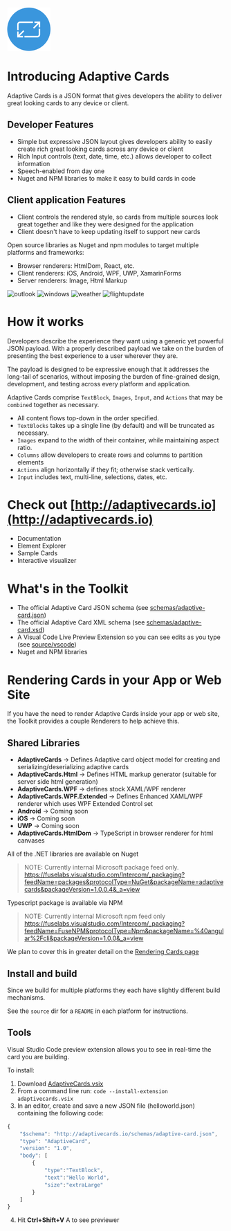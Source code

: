 ![adaptive-cards](assets/adaptive-cards-100.png)

# Introducing Adaptive Cards

Adaptive Cards is a JSON format that gives developers the ability to deliver great looking cards to any device or client.

## Developer Features
* Simple but expressive JSON layout gives developers ability to easily create rich great looking cards across any device or client
* Rich Input controls (text, date, time, etc.) allows developer to collect information
* Speech-enabled from day one
* Nuget and NPM libraries to make it easy to build cards in code

## Client application Features
* Client controls the rendered style, so cards from multiple sources look great together and like they were designed for the application
* Client doesn't have to keep updating itself to support new cards

Open source libraries as Nuget and npm modules to target multiple platforms and frameworks:
* Browser renderers: HtmlDom, React, etc.
* Client renderers: iOS, Android, WPF, UWP, XamarinForms
* Server renderers: Image, Html Markup

![outlook](docs/images/outlook.png)
![windows](docs/images/windows.png)
![weather](docs/images/weather.png)
![flightupdate](docs/images/flightupdate.png)

# How it works

Developers describe the experience they want using a generic yet powerful JSON payload. With a properly described payload we take on the burden of presenting the best experience to a user wherever they are.

The payload is designed to be expressive enough that it addresses the long-tail of scenarios, without imposing the burden of fine-grained design, development, and testing across every platform and application.

Adaptive Cards comprise `TextBlock`, `Images`, `Input`, and `Actions` that may be `combined` together as necessary.

* All content flows top-down in the order specified.
* `TextBlocks` takes up a single line (by default) and will be truncated as necessary.
* `Images` expand to the width of their container, while maintaining aspect ratio.
* `Columns` allow developers to create rows and columns to partition elements
* `Actions` align horizontally if they fit; otherwise stack vertically.
* `Input` includes text, multi-line, selections, dates, etc.

# Check out [http://adaptivecards.io](http://adaptivecards.io)
* Documentation
* Element Explorer
* Sample Cards
* Interactive visualizer

# What's in the Toolkit
* The official Adaptive Card JSON schema (see [schemas/adaptive-card.json](schemas/adaptive-card.json))
* The official Adaptive Card XML schema (see [schemas/adaptive-card.xsd](schemas/adaptive-card.xsd))
* A Visual Code Live Preview Extension so you can see edits as you type (see [source/vscode](source/vscode))
* Nuget and NPM libraries

# Rendering Cards in your App or Web Site

If you have the need to render Adaptive Cards inside your app or web site, the Toolkit provides a couple Renderers to help achieve this.


## Shared Libraries
* **AdaptiveCards** -> Defines Adaptive card object model for creating and serializing/deserializing adaptive cards
* **AdaptiveCards.Html** -> Defines HTML markup generator (suitable for server side html generation)
* **AdaptiveCards.WPF** -> defines stock XAML/WPF renderer
* **AdaptiveCards.WPF.Extended** -> Defines Enhanced XAML/WPF renderer which uses WPF Extended Control set
* **Android** -> Coming soon
* **iOS** -> Coming soon
* **UWP** -> Coming soon
* **AdaptiveCards.HtmlDom** -> TypeScript in browser renderer for html canvases

All of the .NET libraries are available on Nuget
> NOTE: Currently internal Microsoft package feed only.
> https://fuselabs.visualstudio.com/Intercom/_packaging?feedName=packages&protocolType=NuGet&packageName=adaptivecards&packageVersion=1.0.0.4&_a=view

Typescript package is available via NPM
> NOTE: Currently internal Microsoft npm feed only
> https://fuselabs.visualstudio.com/Intercom/_packaging?feedName=FuseNPM&protocolType=Npm&packageName=%40angular%2Fcli&packageVersion=1.0.0&_a=view

We plan to cover this in greater detail on the [Rendering Cards page](docs/RenderingCards.md)

## Install and build

Since we build for multiple platforms they each have slightly different build mechanisms.

See the `source` dir for a `README` in each platform for instructions.


## Tools

Visual Studio Code preview extension allows you to see in real-time the card you are building.

To install:
1. Download [AdaptiveCards.vsix](/source/vscode/vscode-adaptivecards-1.0.4.vsix)
2. From a command line run: `code --install-extension adaptivecards.vsix`
3. In an editor, create and save a new JSON file (helloworld.json) containing the following code:

```javascript
{
    "$schema": "http://adaptivecards.io/schemas/adaptive-card.json",
    "type": "AdaptiveCard",
    "version": "1.0",
    "body": [
        {
            "type":"TextBlock",
            "text":"Hello World",
            "size":"extraLarge"
        }
    ]
}
```
4. Hit **Ctrl+Shift+V** A to see previewer
